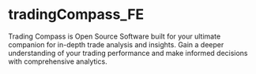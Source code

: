 # tradingCompass_FE
Trading Compass is Open Source Software built for your ultimate companion for in-depth trade analysis and insights. Gain a deeper understanding of your trading performance and make informed decisions with comprehensive analytics.
